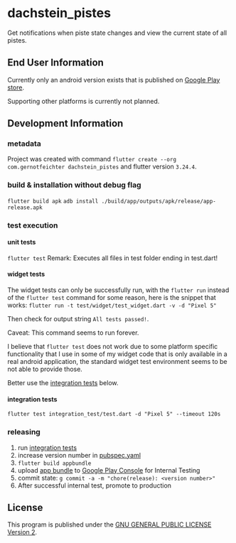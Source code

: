 # dachstein_pistes

Get notifications when piste state changes and view the current state of all pistes.

## End User Information
Currently only an android version exists that is published on [Google Play store](
https://play.google.com/store/apps/details?id=com.dachstein.pistes
).

Supporting other platforms is currently not planned.

## Development Information

### metadata

Project was created with command
`flutter create --org com.gernotfeichter dachstein_pistes`
and flutter version `3.24.4`.

### build & installation without debug flag
`flutter build apk`
`adb install ./build/app/outputs/apk/release/app-release.apk`

### test execution

#### unit tests
`flutter test`
Remark: Executes all files in test folder ending in test.dart!

#### widget tests
The widget tests can only be successfully run, with the `flutter run` instead of the `flutter test`
command for some reason, here is the snippet that works:
`flutter run -t test/widget/test_widget.dart -v -d "Pixel 5"`

Then check for output string `All tests passed!`.

Caveat: This command seems to run forever.

I believe that `flutter test` does not work due to some platform specific functionality that I use
in some of my widget code that is only available in a real android application, the standard
widget test environment seems to be not able to provide those.

Better use the [integration tests](#integration-tests) below.

#### integration tests
`flutter test integration_test/test.dart -d "Pixel 5" --timeout 120s`

### releasing
1. run [integration tests](#integration-tests)
1. increase version number in [pubspec.yaml](pubspec.yaml)
1. `flutter build appbundle`
1. upload [app bundle](build/app/outputs/bundle/release/app-release.aab) to
   [Google Play Console](https://play.google.com/console) for Internal Testing
1. commit state: `g commit -a -m "chore(release): <version number>"`
1. After successful internal test, promote to production

## License

This program is published under the [GNU GENERAL PUBLIC LICENSE
Version 2](LICENSE).